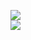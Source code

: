 [![](https://img.shields.io/badge/Made%20With-Github%20Spray-lightgrey.svg?style=for-the-badge&logo=github)](https://github.com/Annihil/github-spray#2420)  
[![](https://i.imgur.com/2DrTn0Z.gif)](https://github.com/Annihil/github-spray)